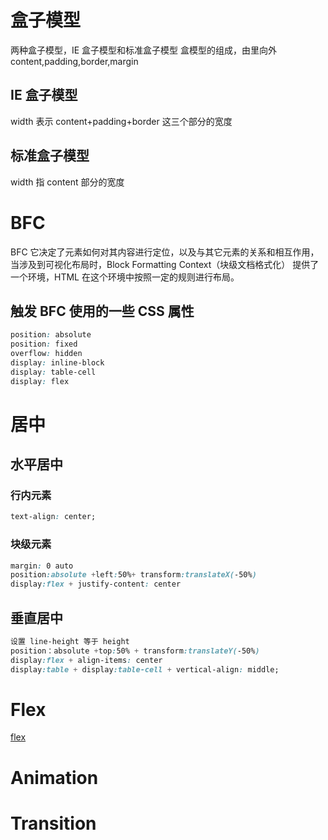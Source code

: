 # 盒子模型

两种盒子模型，IE 盒子模型和标准盒子模型
盒模型的组成，由里向外 content,padding,border,margin

## IE 盒子模型

width 表示 content+padding+border 这三个部分的宽度

## 标准盒子模型

width 指 content 部分的宽度

# BFC

BFC 它决定了元素如何对其内容进行定位，以及与其它元素的关系和相互作用，当涉及到可视化布局时，Block Formatting Context（块级文档格式化） 提供了一个环境，HTML 在这个环境中按照一定的规则进行布局。

## 触发 BFC 使用的一些 CSS 属性

```css
position: absolute
position: fixed
overflow: hidden
display: inline-block
display: table-cell
display: flex
```

# 居中

## 水平居中

### 行内元素

```css
text-align: center;
```

### 块级元素

```css
margin: 0 auto
position:absolute +left:50%+ transform:translateX(-50%)
display:flex + justify-content: center
```

## 垂直居中

```css
设置 line-height 等于 height
position：absolute +top:50% + transform:translateY(-50%)
display:flex + align-items: center
display:table + display:table-cell + vertical-align: middle;
```

# Flex

[flex](https://juejin.cn/post/6844903474774147086)

# Animation

# Transition

